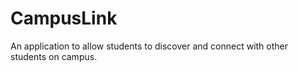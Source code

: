 CampusLink
==========

An application to allow students to discover and connect with other students on campus. 